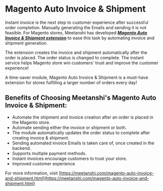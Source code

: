 # Magento Auto Invoice & Shipment


Instant invoice is the next step to customer experience after successful order completion. Manually generating the Emails and sending it is not feasible. For Magento stores, Meetanshi has developed [***Magento Auto Invoice & Shipment extension***](https://meetanshi.com/magento-auto-invoice-and-shipment.html) to ease this task by automating invoice and shipment generation.

The extension creates the invoice and shipment automatically after the order is placed. The order status is changed to complete. The instant service helps Magento store win customers' trust and improve the customer experience!

A time-saver module, Magento Auto Invoice & Shipment is a must-have extension for stores fulfilling a larger number of orders every day!

## Benefits of Choosing Meetanshi's Magento Auto Invoice & Shipment:
* Automate the shipment and invoice creation after an order is placed in the Magento store.
* Automate sending either the invoice or shipment or both.
* The module automatically updates the order status to complete after creating invoice & shipment.
* Sending automated invoice Emails is taken care of, once created in the backend.
* Supports multiple payment methods.
* Instant invoices encourage customers to trust your store.
* Improved customer experience

For more information, visit [https://meetanshi.com/magento-auto-invoice-and-shipment.html](https://meetanshi.com/magento-auto-invoice-and-shipment.html)